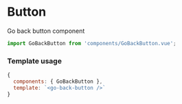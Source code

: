# Button

Go back button component

```js
import GoBackButton from 'components/GoBackButton.vue';
```

### Template usage


```js
{
  components: { GoBackButton },
  template: `<go-back-button />`
}
```
